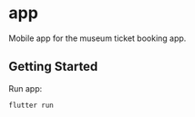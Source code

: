 # app

Mobile app for the museum ticket booking app.

## Getting Started

Run app:
```
flutter run
```
